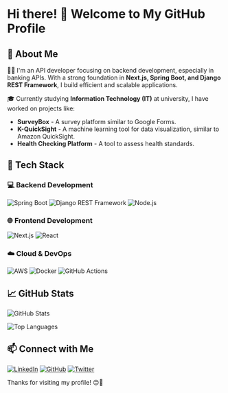# Hi there! 👋 Welcome to My GitHub Profile

## 🚀 About Me

👨‍💻 I'm an API developer focusing on backend development, especially in banking APIs. With a strong foundation in **Next.js, Spring Boot, and Django REST Framework**, I build efficient and scalable applications.

🎓 Currently studying **Information Technology (IT)** at university, I have worked on projects like:
- **SurveyBox** - A survey platform similar to Google Forms.
- **K-QuickSight** - A machine learning tool for data visualization, similar to Amazon QuickSight.
- **Health Checking Platform** - A tool to assess health standards.

## 🔧 Tech Stack

### 💻 Backend Development
![Spring Boot](https://img.shields.io/badge/Spring%20Boot-6DB33F?style=for-the-badge&logo=spring-boot&logoColor=white)
![Django REST Framework](https://img.shields.io/badge/Django-092E20?style=for-the-badge&logo=django&logoColor=white)
![Node.js](https://img.shields.io/badge/Node.js-339933?style=for-the-badge&logo=node.js&logoColor=white)

### 🌐 Frontend Development
![Next.js](https://img.shields.io/badge/Next.js-000000?style=for-the-badge&logo=next.js&logoColor=white)
![React](https://img.shields.io/badge/React-20232A?style=for-the-badge&logo=react&logoColor=61DAFB)

### ☁️ Cloud & DevOps
![AWS](https://img.shields.io/badge/AWS-232F3E?style=for-the-badge&logo=amazon-aws&logoColor=white)
![Docker](https://img.shields.io/badge/Docker-2496ED?style=for-the-badge&logo=docker&logoColor=white)
![GitHub Actions](https://img.shields.io/badge/GitHub%20Actions-2088FF?style=for-the-badge&logo=github-actions&logoColor=white)

## 📈 GitHub Stats

![GitHub Stats](https://github-readme-stats.vercel.app/api?username=your-github-username&show_icons=true&theme=radical)

![Top Languages](https://github-readme-stats.vercel.app/api/top-langs/?username=your-github-username&layout=compact&theme=radical)

## 📫 Connect with Me

[![LinkedIn](https://img.shields.io/badge/LinkedIn-0A66C2?style=for-the-badge&logo=linkedin&logoColor=white)](https://www.linkedin.com/in/sorn-sophearum-6a5755271)
[![GitHub](https://img.shields.io/badge/GitHub-181717?style=for-the-badge&logo=github&logoColor=white)](https://github.com/your-github-sirbluee)
[![Twitter](https://img.shields.io/badge/Twitter-1DA1F2?style=for-the-badge&logo=twitter&logoColor=white)](https://twitter.com/your-twitter-handle)

Thanks for visiting my profile! 😊🚀

